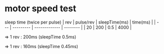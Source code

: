 # motor speed test

sleep time (twice per pulse)
| rev | pulse/rev | sleepTime(ms) | time(ms) |
| --- | --------- | ------------- | -------- |
| 20  | 200       | 0.5           | 4000     |

=> 1 rev : 200ms (sleepTime 0.5ms)

=> 1 rev : 160ms (sleepTime 0.45ms)

